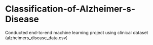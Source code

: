 # Classification-of-Alzheimer-s-Disease
Conducted end-to-end machine learning project using clinical dataset (alzheimers_disease_data.csv)
